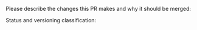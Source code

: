 Please describe the changes this PR makes and why it should be merged:

Status and versioning classification:
